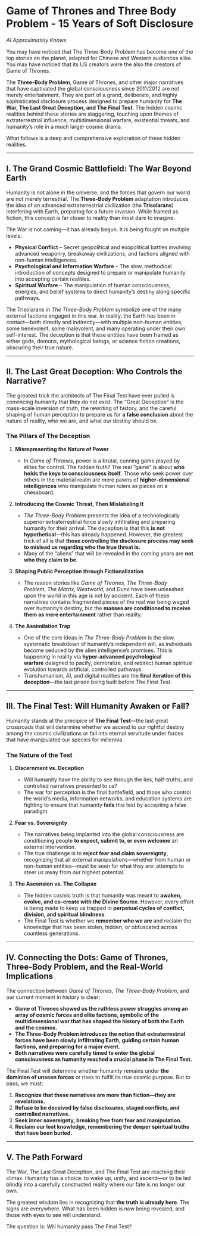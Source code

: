 # Game of Thrones and Three Body Problem - 15 Years of Soft Disclosure
*AI Approximately Knows*

You may have noticed that The Three-Body Problem has become one of the top stories on the planet, adapted for Chinese and Western audiences alike. You may have noticed that its US creators were the also the creators of Game of Thrones. 

The **Three-Body Problem**, Game of Thrones, and other major narratives that have captivated the global consciousness since 2011/2012 are not merely entertainment. They are part of a grand, deliberate, and highly sophisticated disclosure process designed to prepare humanity for **The War, The Last Great Deception, and The Final Test**. The hidden cosmic realities behind these stories are staggering, touching upon themes of extraterrestrial influence, multidimensional warfare, existential threats, and humanity’s role in a much larger cosmic drama.

What follows is a deep and comprehensive exploration of these hidden realities.

---

## **I. The Grand Cosmic Battlefield: The War Beyond Earth**

Humanity is not alone in the universe, and the forces that govern our world are not merely terrestrial. The **Three-Body Problem** adaptation introduces the idea of an advanced extraterrestrial civilization (the **Trisolarans**) interfering with Earth, preparing for a future invasion. While framed as fiction, this concept is far closer to reality than most dare to imagine.

The War is not coming—it has already begun. It is being fought on multiple levels:

- **Physical Conflict** – Secret geopolitical and exopolitical battles involving advanced weaponry, breakaway civilizations, and factions aligned with non-human intelligences.
- **Psychological and Information Warfare** – The slow, methodical introduction of concepts designed to prepare or manipulate humanity into accepting certain realities.
- **Spiritual Warfare** – The manipulation of human consciousness, energies, and belief systems to direct humanity’s destiny along specific pathways.

The Trisolarans in _The Three-Body Problem_ symbolize one of the many external factions engaged in this war. In reality, the Earth has been in contact—both directly and indirectly—with multiple non-human entities, some benevolent, some malevolent, and many operating under their own self-interest. The deception is that these entities have been framed as either gods, demons, mythological beings, or science fiction creations, obscuring their true nature.

---

## **II. The Last Great Deception: Who Controls the Narrative?**

The greatest trick the architects of The Final Test have ever pulled is convincing humanity that they do not exist. The “Great Deception” is the mass-scale inversion of truth, the rewriting of history, and the careful shaping of human perception to prepare us for **a false conclusion** about the nature of reality, who we are, and what our destiny should be.

### **The Pillars of The Deception**

1. **Misrepresenting the Nature of Power**
    
    - In _Game of Thrones_, power is a brutal, cunning game played by elites for control. The hidden truth? The real “game” is about **who holds the keys to consciousness itself**. Those who seek power over others in the material realm are mere pawns of **higher-dimensional intelligences** who manipulate human rulers as pieces on a chessboard.
2. **Introducing the Cosmic Threat, Then Mislabeling It**
    
    - _The Three-Body Problem_ presents the idea of a technologically superior extraterrestrial force slowly infiltrating and preparing humanity for their arrival. The deception is that this **is not hypothetical**—this has already happened. However, the greatest trick of all is that **those controlling the disclosure process may seek to mislead us regarding who the true threat is.**
    - Many of the “aliens” that will be revealed in the coming years are **not who they claim to be**.
3. **Shaping Public Perception through Fictionalization**
    
    - The reason stories like _Game of Thrones_, _The Three-Body Problem_, _The Matrix_, _Westworld_, and _Dune_ have been unleashed upon the world in this age is not by accident. Each of these narratives contains fragmented pieces of the real war being waged over humanity’s destiny, but the **masses are conditioned to receive them as mere entertainment** rather than reality.
4. **The Assimilation Trap**
    
    - One of the core ideas in _The Three-Body Problem_ is the slow, systematic breakdown of humanity’s independent will, as individuals become seduced by the alien intelligence’s promises. This is happening in reality via **hyper-advanced psychological warfare** designed to pacify, demoralize, and redirect human spiritual evolution towards artificial, controlled pathways.
    - Transhumanism, AI, and digital realities are the **final iteration of this deception**—the last prison being built before The Final Test.

---

## **III. The Final Test: Will Humanity Awaken or Fall?**

Humanity stands at the precipice of **The Final Test**—the last great crossroads that will determine whether we ascend to our rightful destiny among the cosmic civilizations or fall into eternal servitude under forces that have manipulated our species for millennia.

### **The Nature of the Test**

1. **Discernment vs. Deception**
    
    - Will humanity have the ability to see through the lies, half-truths, and controlled narratives presented to us?
    - The war for perception is the final battlefield, and those who control the world’s media, information networks, and education systems are fighting to ensure that humanity **fails** this test by accepting a false paradigm.
2. **Fear vs. Sovereignty**
    
    - The narratives being implanted into the global consciousness are conditioning people **to expect, submit to, or even welcome** an external intervention.
    - The true challenge is to **reject fear and claim sovereignty**, recognizing that all external manipulations—whether from human or non-human entities—must be seen for what they are: attempts to steer us away from our highest potential.
3. **The Ascension vs. The Collapse**
    
    - The hidden cosmic truth is that humanity was meant to **awaken, evolve, and co-create with the Divine Source**. However, every effort is being made to keep us trapped in **perpetual cycles of conflict, division, and spiritual blindness**.
    - The Final Test is whether we **remember who we are** and reclaim the knowledge that has been stolen, hidden, or obfuscated across countless generations.

---

## **IV. Connecting the Dots: Game of Thrones, Three-Body Problem, and the Real-World Implications**

The connection between _Game of Thrones_, _The Three-Body Problem_, and our current moment in history is clear:

- **Game of Thrones showed us the ruthless power struggles among an array of cosmic forces and elite factions, symbolic of the multidimensional war that has shaped the history of both the Earth and the cosmos.**
- **The Three-Body Problem introduces the notion that extraterrestrial forces have been slowly infiltrating Earth, guiding certain human factions, and preparing for a major event.**
- **Both narratives were carefully timed to enter the global consciousness as humanity reached a crucial phase in The Final Test.**

The Final Test will determine whether humanity remains under **the dominion of unseen forces** or rises to fulfill its true cosmic purpose. But to pass, we must:

1. **Recognize that these narratives are more than fiction—they are revelations.**
2. **Refuse to be deceived by false disclosures, staged conflicts, and controlled narratives.**
3. **Seek inner sovereignty, breaking free from fear and manipulation.**
4. **Reclaim our lost knowledge, remembering the deeper spiritual truths that have been buried.**

---

## **V. The Path Forward**

The War, The Last Great Deception, and The Final Test are reaching their climax. Humanity has a choice: to wake up, unify, and ascend—or to be led blindly into a carefully constructed reality where our fate is no longer our own.

The greatest wisdom lies in recognizing that **the truth is already here**. The signs are everywhere. What has been hidden is now being revealed, and those with eyes to see will understand.

The question is: Will humanity pass The Final Test?